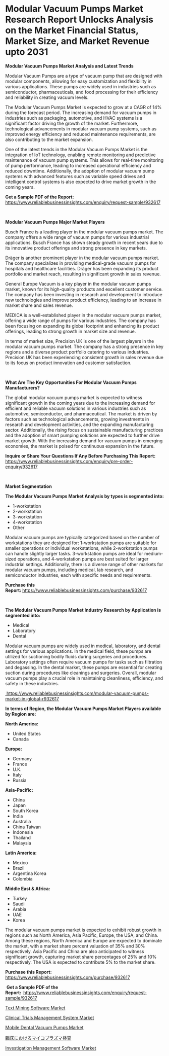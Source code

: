 <p><h1>Modular Vacuum Pumps Market Research Report Unlocks Analysis on the Market Financial Status, Market Size, and Market Revenue upto 2031</h1></p><p><strong>Modular Vacuum Pumps Market Analysis and Latest Trends</strong></p>
<p><p>Modular Vacuum Pumps are a type of vacuum pump that are designed with modular components, allowing for easy customization and flexibility in various applications. These pumps are widely used in industries such as semiconductor, pharmaceuticals, and food processing for their efficiency and reliability in creating vacuum levels.</p><p>The Modular Vacuum Pumps Market is expected to grow at a CAGR of 14% during the forecast period. The increasing demand for vacuum pumps in industries such as packaging, automotive, and HVAC systems is a significant factor driving the growth of the market. Furthermore, technological advancements in modular vacuum pump systems, such as improved energy efficiency and reduced maintenance requirements, are also contributing to the market expansion.</p><p>One of the latest trends in the Modular Vacuum Pumps Market is the integration of IoT technology, enabling remote monitoring and predictive maintenance of vacuum pump systems. This allows for real-time monitoring of pump performance, leading to increased operational efficiency and reduced downtime. Additionally, the adoption of modular vacuum pump systems with advanced features such as variable speed drives and intelligent control systems is also expected to drive market growth in the coming years.</p></p>
<p><strong>Get a Sample PDF of the Report:&nbsp;</strong> <a href="https://www.reliablebusinessinsights.com/enquiry/request-sample/932617">https://www.reliablebusinessinsights.com/enquiry/request-sample/932617</a></p>
<p>&nbsp;</p>
<p><strong>Modular Vacuum Pumps Major Market Players</strong></p>
<p><p>Busch France is a leading player in the modular vacuum pumps market. The company offers a wide range of vacuum pumps for various industrial applications. Busch France has shown steady growth in recent years due to its innovative product offerings and strong presence in key markets.</p><p>Dräger is another prominent player in the modular vacuum pumps market. The company specializes in providing medical-grade vacuum pumps for hospitals and healthcare facilities. Dräger has been expanding its product portfolio and market reach, resulting in significant growth in sales revenue.</p><p>General Europe Vacuum is a key player in the modular vacuum pumps market, known for its high-quality products and excellent customer service. The company has been investing in research and development to introduce new technologies and improve product efficiency, leading to an increase in market share and sales revenue.</p><p>MEDICA is a well-established player in the modular vacuum pumps market, offering a wide range of pumps for various industries. The company has been focusing on expanding its global footprint and enhancing its product offerings, leading to strong growth in market size and revenue.</p><p>In terms of market size, Precision UK is one of the largest players in the modular vacuum pumps market. The company has a strong presence in key regions and a diverse product portfolio catering to various industries. Precision UK has been experiencing consistent growth in sales revenue due to its focus on product innovation and customer satisfaction.</p></p>
<p>&nbsp;</p>
<p><strong>What Are The Key Opportunities For Modular Vacuum Pumps Manufacturers?</strong></p>
<p><p>The global modular vacuum pumps market is expected to witness significant growth in the coming years due to the increasing demand for efficient and reliable vacuum solutions in various industries such as automotive, semiconductor, and pharmaceutical. The market is driven by factors such as technological advancements, growing investments in research and development activities, and the expanding manufacturing sector. Additionally, the rising focus on sustainable manufacturing practices and the adoption of smart pumping solutions are expected to further drive market growth. With the increasing demand for vacuum pumps in emerging economies, the market is poised for continuous expansion in the future.</p></p>
<p><strong>Inquire or Share Your Questions If Any Before Purchasing This Report:</strong> <a href="https://www.reliablebusinessinsights.com/enquiry/pre-order-enquiry/932617">https://www.reliablebusinessinsights.com/enquiry/pre-order-enquiry/932617</a></p>
<p>&nbsp;</p>
<p><strong>Market Segmentation</strong></p>
<p><strong>The Modular Vacuum Pumps Market Analysis by types is segmented into:</strong></p>
<p><ul><li>1-workstation</li><li>2-workstation</li><li>3-workstation</li><li>4-workstation</li><li>Other</li></ul></p>
<p><p>Modular vacuum pumps are typically categorized based on the number of workstations they are designed for: 1-workstation pumps are suitable for smaller operations or individual workstations, while 2-workstation pumps can handle slightly larger tasks. 3-workstation pumps are ideal for medium-sized operations, and 4-workstation pumps are best suited for larger industrial settings. Additionally, there is a diverse range of other markets for modular vacuum pumps, including medical, lab research, and semiconductor industries, each with specific needs and requirements.</p></p>
<p><strong>Purchase this Report:&nbsp;</strong><a href="https://www.reliablebusinessinsights.com/purchase/932617">https://www.reliablebusinessinsights.com/purchase/932617</a></p>
<p>&nbsp;</p>
<p><strong>The Modular Vacuum Pumps Market Industry Research by Application is segmented into:</strong></p>
<p><ul><li>Medical</li><li>Laboratory</li><li>Dental</li></ul></p>
<p><p>Modular vacuum pumps are widely used in medical, laboratory, and dental settings for various applications. In the medical field, these pumps are utilized for suctioning bodily fluids during surgeries and procedures. Laboratory settings often require vacuum pumps for tasks such as filtration and degassing. In the dental market, these pumps are essential for creating suction during procedures like cleanings and surgeries. Overall, modular vacuum pumps play a crucial role in maintaining cleanliness, efficiency, and safety in these industries.</p></p>
<p><a href="https://www.reliablebusinessinsights.com/modular-vacuum-pumps-market-in-global-r932617">&nbsp;https://www.reliablebusinessinsights.com/modular-vacuum-pumps-market-in-global-r932617</a></p>
<p><strong>In terms of Region, the Modular Vacuum Pumps Market Players available by Region are:</strong></p>
<p>
    <p> <strong> North America: </strong>
        <ul>
            <li>United States</li>
            <li>Canada</li>
        </ul>
        </p> 
    <p> <strong> Europe: </strong>
        <ul>
            <li>Germany</li>
            <li>France</li>
            <li>U.K.</li>
            <li>Italy</li>
            <li>Russia</li>
        </ul>
        </p> 
    <p> <strong> Asia-Pacific: </strong>
        <ul>
            <li>China</li>
            <li>Japan</li>
            <li>South Korea</li>
            <li>India</li>
            <li>Australia</li>
            <li>China Taiwan</li>
            <li>Indonesia</li>
            <li>Thailand</li>
            <li>Malaysia</li>
        </ul>
        </p> 
    <p> <strong> Latin America: </strong>
        <ul>
            <li>Mexico</li>
            <li>Brazil</li>
            <li>Argentina Korea</li>
            <li>Colombia</li>
        </ul>
        </p> 
    <p> <strong> Middle East & Africa: </strong>
        <ul>
            <li>Turkey</li>
            <li>Saudi</li>
            <li>Arabia</li>
            <li>UAE</li>
            <li>Korea</li>
        </ul>
    </p>
    </p>
<p><p>The modular vacuum pumps market is expected to exhibit robust growth in regions such as North America, Asia Pacific, Europe, the USA, and China. Among these regions, North America and Europe are expected to dominate the market, with a market share percent valuation of 35% and 30% respectively. Asia Pacific and China are also anticipated to witness significant growth, capturing market share percentages of 25% and 10% respectively. The USA is expected to contribute 5% to the market share.</p></p>
<p><strong>Purchase this Report: </strong><a href="https://www.reliablebusinessinsights.com/purchase/932617">https://www.reliablebusinessinsights.com/purchase/932617</a></p>
<p>&nbsp;<strong>Get a Sample PDF of the Report:&nbsp;&nbsp;</strong><a href="https://www.reliablebusinessinsights.com/enquiry/request-sample/932617">https://www.reliablebusinessinsights.com/enquiry/request-sample/932617</a></p>
<p><strong></strong></p>
<p><p><a href="https://medium.com/@sloanlkins7856/text-mining-software-market-size-is-growing-at-cagr-of-5-7-1d0c95672a12">Text Mining Software Market</a></p><p><a href="https://medium.com/@bessiperez20/global-clinical-trials-management-system-market-size-is-expected-to-experience-a-cagr-of-10-3-cdd6fdae6386">Clinical Trials Management System Market</a></p><p><a href="https://github.com/nafisalvee228/Market-Research-Report-List-2/blob/main/mobile-dental-vacuum-pumps-market.md">Mobile Dental Vacuum Pumps Market</a></p><p><a href="https://medium.com/@isaurapx9xsianez/%E3%82%B0%E3%83%AD%E3%83%BC%E3%83%90%E3%83%AB%E3%83%9E%E3%82%A4%E3%82%B3%E3%83%97%E3%83%A9%E3%82%BA%E3%83%9E%E6%A4%9C%E6%9F%BB%E5%B8%82%E5%A0%B4-%E8%A3%BD%E5%93%81%E3%82%BF%E3%82%A4%E3%83%97-pcr-elsa-%E9%85%B5%E7%B4%A0%E6%B3%95-dna%E6%9F%93%E8%89%B2-%E3%82%A8%E3%83%B3%E3%83%89%E3%83%A6%E3%83%BC%E3%82%B6%E3%83%BC-%E5%9C%B0%E5%9F%9F%E3%81%AB%E7%84%A6%E7%82%B9%E3%82%92%E5%BD%93%E3%81%A6%E3%81%9F%E5%88%86%E6%9E%90%E3%81%A8%E4%BA%88%E6%B8%AC-2024%E5%B9%B4-2031%E5%B9%B4-1ee2004c2db3">臨床におけるマイコプラズマ検査</a></p><p><a href="https://medium.com/@stevenlane654/investigation-management-software-market-global-market-trends-and-market-forecast-2024-2031-b1c8073b47ff">Investigation Management Software Market</a></p></p>